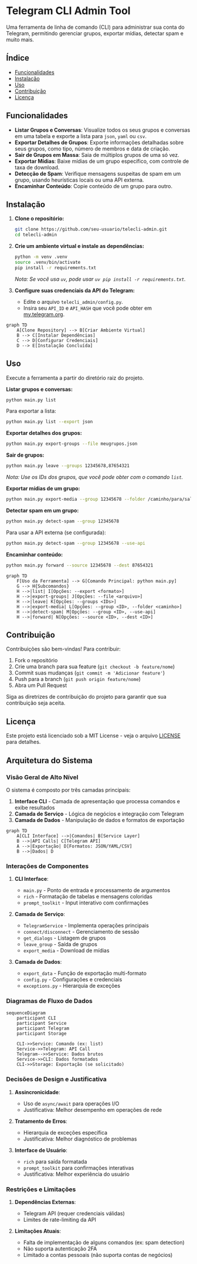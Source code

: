# Telegram CLI Admin Tool

Uma ferramenta de linha de comando (CLI) para administrar sua conta do Telegram, permitindo gerenciar grupos, exportar mídias, detectar spam e muito mais.

## Índice

- [Funcionalidades](#funcionalidades)
- [Instalação](#instalação)
- [Uso](#uso)
- [Contribuição](#contribuição)
- [Licença](#licença)

## Funcionalidades

- **Listar Grupos e Conversas**: Visualize todos os seus grupos e conversas em uma tabela e exporte a lista para `json`, `yaml` ou `csv`.
- **Exportar Detalhes de Grupos**: Exporte informações detalhadas sobre seus grupos, como tipo, número de membros e data de criação.
- **Sair de Grupos em Massa**: Saia de múltiplos grupos de uma só vez.
- **Exportar Mídias**: Baixe mídias de um grupo específico, com controle de taxa de download.
- **Detecção de Spam**: Verifique mensagens suspeitas de spam em um grupo, usando heurísticas locais ou uma API externa.
- **Encaminhar Conteúdo**: Copie conteúdo de um grupo para outro.

## Instalação

1. **Clone o repositório:**

   ```bash
   git clone https://github.com/seu-usuario/telecli-admin.git
   cd telecli-admin
   ```

2. **Crie um ambiente virtual e instale as dependências:**

   ```bash
   python -m venv .venv
   source .venv/bin/activate
   pip install -r requirements.txt
   ```

   *Nota: Se você usa `uv`, pode usar `uv pip install -r requirements.txt`.*

3. **Configure suas credenciais da API do Telegram:**
   - Edite o arquivo `telecli_admin/config.py`.
   - Insira seu `API_ID` e `API_HASH` que você pode obter em [my.telegram.org](https://my.telegram.org).

```mermaid
graph TD
    A[Clone Repository] --> B[Criar Ambiente Virtual]
    B --> C[Instalar Dependências]
    C --> D[Configurar Credenciais]
    D --> E[Instalação Concluída]
```

## Uso

Execute a ferramenta a partir do diretório raiz do projeto.

**Listar grupos e conversas:**

```bash
python main.py list
```

Para exportar a lista:

```bash
python main.py list --export json
```

**Exportar detalhes dos grupos:**

```bash
python main.py export-groups --file meugrupos.json
```

**Sair de grupos:**

```bash
python main.py leave --groups 12345678,87654321
```

*Nota: Use os IDs dos grupos, que você pode obter com o comando `list`.*

**Exportar mídias de um grupo:**

```bash
python main.py export-media --group 12345678 --folder /caminho/para/salvar
```

**Detectar spam em um grupo:**

```bash
python main.py detect-spam --group 12345678
```

Para usar a API externa (se configurada):

```bash
python main.py detect-spam --group 12345678 --use-api
```

**Encaminhar conteúdo:**

```bash
python main.py forward --source 12345678 --dest 87654321
```

```mermaid
graph TD
    F[Uso da Ferramenta] --> G[Comando Principal: python main.py]
    G --> H{Subcomandos}
    H -->|list| I[Opções: --export <formato>]
    H -->|export-groups| J[Opções: --file <arquivo>]
    H -->|leave| K[Opções: --groups <IDs>]
    H -->|export-media| L[Opções: --group <ID>, --folder <caminho>]
    H -->|detect-spam| M[Opções: --group <ID>, --use-api]
    H -->|forward| N[Opções: --source <ID>, --dest <ID>]
```

## Contribuição

Contribuições são bem-vindas! Para contribuir:

1. Fork o repositório
2. Crie uma branch para sua feature (`git checkout -b feature/nome`)
3. Commit suas mudanças (`git commit -m 'Adicionar feature'`)
4. Push para a branch (`git push origin feature/nome`)
5. Abra um Pull Request

Siga as diretrizes de contribuição do projeto para garantir que sua contribuição seja aceita.

## Licença

Este projeto está licenciado sob a MIT License - veja o arquivo [LICENSE](LICENSE) para detalhes.

## Arquitetura do Sistema

### Visão Geral de Alto Nível

O sistema é composto por três camadas principais:

1. **Interface CLI** - Camada de apresentação que processa comandos e exibe resultados
2. **Camada de Serviço** - Lógica de negócios e integração com Telegram
3. **Camada de Dados** - Manipulação de dados e formatos de exportação

```mermaid
graph TD
    A[CLI Interface] -->|Comandos| B[Service Layer]
    B -->|API Calls| C[Telegram API]
    A -->|Exportação| D[Formatos: JSON/YAML/CSV]
    B -->|Dados| D
```

### Interações de Componentes

1. **CLI Interface**:
   - `main.py` - Ponto de entrada e processamento de argumentos
   - `rich` - Formatação de tabelas e mensagens coloridas
   - `prompt_toolkit` - Input interativo com confirmações

2. **Camada de Serviço**:
   - `TelegramService` - Implementa operações principais
   - `connect/disconnect` - Gerenciamento de sessão
   - `get_dialogs` - Listagem de grupos
   - `leave_group` - Saída de grupos
   - `export_media` - Download de mídias

3. **Camada de Dados**:
   - `export_data` - Função de exportação multi-formato
   - `config.py` - Configurações e credenciais
   - `exceptions.py` - Hierarquia de exceções

### Diagramas de Fluxo de Dados

```mermaid
sequenceDiagram
    participant CLI
    participant Service
    participant Telegram
    participant Storage

    CLI->>Service: Comando (ex: list)
    Service->>Telegram: API Call
    Telegram-->>Service: Dados brutos
    Service->>CLI: Dados formatados
    CLI->>Storage: Exportação (se solicitado)
```

### Decisões de Design e Justificativa

1. **Assincronicidade**:
   - Uso de `async/await` para operações I/O
   - Justificativa: Melhor desempenho em operações de rede

2. **Tratamento de Erros**:
   - Hierarquia de exceções específica
   - Justificativa: Melhor diagnóstico de problemas

3. **Interface de Usuário**:
   - `rich` para saída formatada
   - `prompt_toolkit` para confirmações interativas
   - Justificativa: Melhor experiência do usuário

### Restrições e Limitações

1. **Dependências Externas**:
   - Telegram API (requer credenciais válidas)
   - Limites de rate-limiting da API

2. **Limitações Atuais**:
   - Falta de implementação de alguns comandos (ex: spam detection)
   - Não suporta autenticação 2FA
   - Limitado a contas pessoais (não suporta contas de negócios)
